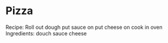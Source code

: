 # Pizza
Recipe:
Roll out dough
put sauce on
put cheese on
cook in oven
Ingredients:
douch
sauce
cheese

